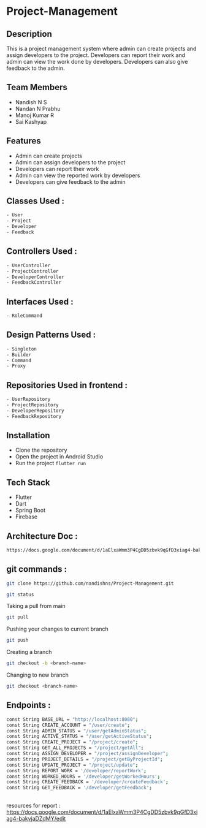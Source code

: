 # Project-Management

## Description
This is a project management system where admin can create projects and assign developers to the project. Developers can report their work and admin can view the work done by developers. Developers can also give feedback to the admin.

## Team Members
- Nandish N S
- Nandan N Prabhu
- Manoj Kumar R
- Sai Kashyap

## Features
- Admin can create projects
- Admin can assign developers to the project
- Developers can report their work
- Admin can view the reported work by developers
- Developers can give feedback to the admin

## Classes Used :
```bash
- User
- Project
- Developer
- Feedback
```
## Controllers Used :
```bash
- UserController
- ProjectController
- DeveloperController
- FeedbackController
```
## Interfaces Used :
```bash
- RoleCommand
```

## Design Patterns Used :
```bash
- Singleton
- Builder
- Command
- Proxy 
```

## Repositories Used in frontend :
```bash
- UserRepository
- ProjectRepository
- DeveloperRepository
- FeedbackRepository
```

## Installation
- Clone the repository
- Open the project in Android Studio
- Run the project `flutter run`

## Tech Stack
- Flutter
- Dart
- Spring Boot
- Firebase


## Architecture Doc :
```bash
https://docs.google.com/document/d/1aElxaWmm3P4CgDD5zbvk9qGfD3xiag4-bakvjaDZdMY/edit
```

## git commands :
```bash
git clone https://github.com/nandishns/Project-Management.git
```

```bash
git status
```
Taking a pull from main
```bash
git pull
```
Pushing your changes to current branch
```bash
git push
```
Creating a branch
```bash
git checkout -b <branch-name>
```
Changing to new branch
```bash
git checkout <branch-name>
```

## Endpoints :
```bash
const String BASE_URL = "http://localhost:8080";
const String CREATE_ACCOUNT = "/user/create";
const String ADMIN_STATUS = "/user/getAdminStatus";
const String ACTIVE_STATUS = "/user/getActiveStatus";
const String CREATE_PROJECT = "/project/create";
const String GET_ALL_PROJECTS = "/project/getAll";
const String ASSIGN_DEVELOPER = "/project/assignDeveloper";
const String PROJECT_DETAILS = "/project/getByProjectId";
const String UPDATE_PROJECT = "/project/update";
const String REPORT_WORK = '/developer/reportWork';
const String WORKED_HOURS = '/developer/getWorkedHours';
const String CREATE_FEEDBACK = '/developer/createFeedback';
const String GET_FEEDBACK = '/developer/getFeedback';
```


##
resources for report : https://docs.google.com/document/d/1aElxaWmm3P4CgDD5zbvk9qGfD3xiag4-bakvjaDZdMY/edit

